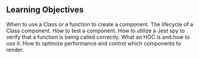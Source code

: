 ## Learning Objectives

When to use a Class or a function to create a component.
The lifecycle of a Class component.
How to test a component.
How to utilize a Jest spy to verify that a function is being called correctly.
What an HOC is and how to use it.
How to optimize performance and control which components to render.
